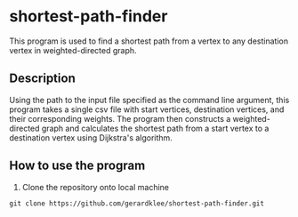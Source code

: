 # shortest-path-finder
This program is used to find a shortest path from a vertex to any destination vertex in weighted-directed graph.

## Description
Using the path to the input file specified as the command line argument, this program takes a single csv file with start vertices, destination vertices, and their corresponding weights. The program then constructs a weighted-directed graph and calculates the shortest path from a start vertex to a destination vertex using Dijkstra's algorithm. 

## How to use the program
1. Clone the repository onto local machine
```
git clone https://github.com/gerardklee/shortest-path-finder.git
```
